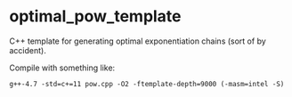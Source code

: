 optimal_pow_template
====================

C++ template for generating optimal exponentiation chains (sort of by accident).

Compile with something like:

    g++-4.7 -std=c+=11 pow.cpp -O2 -ftemplate-depth=9000 (-masm=intel -S)
